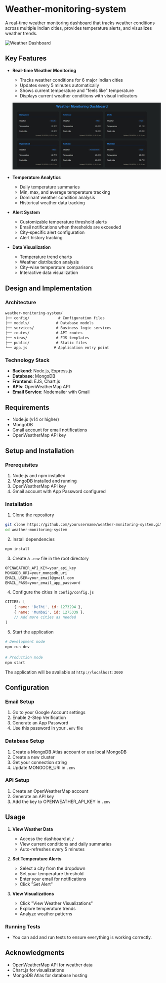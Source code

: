 # Weather-monitoring-system

A real-time weather monitoring dashboard that tracks weather conditions across multiple Indian cities, provides temperature alerts, and visualizes weather trends.

![Weather Dashboard](dashboard-preview.png)

## Key Features

- **Real-time Weather Monitoring**
  - Tracks weather conditions for 6 major Indian cities
  - Updates every 5 minutes automatically
  - Shows current temperature and "feels like" temperature
  - Displays current weather conditions with visual indicators

  ![Weather Cards](https://github.com/SarvagyaGupta73/Weather-monitoring-system/blob/653531558d4e5865bc45dfa785f289541ab3de9c/screenshot/weather%20dashboard.jpg)

- **Temperature Analytics**
  - Daily temperature summaries
  - Min, max, and average temperature tracking
  - Dominant weather condition analysis
  - Historical weather data tracking

- **Alert System**
  - Customizable temperature threshold alerts
  - Email notifications when thresholds are exceeded
  - City-specific alert configuration
  - Alert history tracking

- **Data Visualization**
  - Temperature trend charts
  - Weather distribution analysis
  - City-wise temperature comparisons
  - Interactive data visualization

## Design and Implementation

### Architecture
```
weather-monitoring-system/
├── config/             # Configuration files
├── models/            # Database models
├── services/          # Business logic services
├── routes/            # API routes
├── views/             # EJS templates
├── public/            # Static files
└── app.js            # Application entry point
```

### Technology Stack
- **Backend**: Node.js, Express.js
- **Database**: MongoDB
- **Frontend**: EJS, Chart.js
- **APIs**: OpenWeatherMap API
- **Email Service**: Nodemailer with Gmail

## Requirements

- Node.js (v14 or higher)
- MongoDB
- Gmail account for email notifications
- OpenWeatherMap API key

## Setup and Installation

### Prerequisites
1. Node.js and npm installed
2. MongoDB installed and running
3. OpenWeatherMap API key
4. Gmail account with App Password configured

### Installation

1. Clone the repository
```bash
git clone https://github.com/yourusername/weather-monitoring-system.git
cd weather-monitoring-system
```

2. Install dependencies
```bash
npm install
```

3. Create a `.env` file in the root directory
```env
OPENWEATHER_API_KEY=your_api_key
MONGODB_URI=your_mongodb_uri
EMAIL_USER=your_email@gmail.com
EMAIL_PASS=your_email_app_password
```

4. Configure the cities in `config/config.js`
```javascript
CITIES: [
    { name: 'Delhi', id: 1273294 },
    { name: 'Mumbai', id: 1275339 },
    // Add more cities as needed
]
```

5. Start the application
```bash
# Development mode
npm run dev

# Production mode
npm start
```

The application will be available at `http://localhost:3000`

## Configuration

### Email Setup
1. Go to your Google Account settings
2. Enable 2-Step Verification
3. Generate an App Password
4. Use this password in your `.env` file

### Database Setup
1. Create a MongoDB Atlas account or use local MongoDB
2. Create a new cluster
3. Get your connection string
4. Update MONGODB_URI in `.env`

### API Setup
1. Create an OpenWeatherMap account
2. Generate an API key
3. Add the key to OPENWEATHER_API_KEY in `.env`

## Usage

1. **View Weather Data**
   - Access the dashboard at `/`
   - View current conditions and daily summaries
   - Auto-refreshes every 5 minutes

2. **Set Temperature Alerts**
   - Select a city from the dropdown
   - Set your temperature threshold
   - Enter your email for notifications
   - Click "Set Alert"

3. **View Visualizations**
   - Click "View Weather Visualizations"
   - Explore temperature trends
   - Analyze weather patterns


### Running Tests
- You can add and run tests to ensure everything is working correctly.

## Acknowledgments
- OpenWeatherMap API for weather data
- Chart.js for visualizations
- MongoDB Atlas for database hosting

